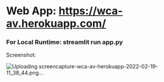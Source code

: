 # Web App: https://wca-av.herokuapp.com/

### For Local Runtime: streamlit run app.py

Screenshot:

![Uploading screencapture-wca-av-herokuapp-2022-02-19-11_38_44.png…]()
